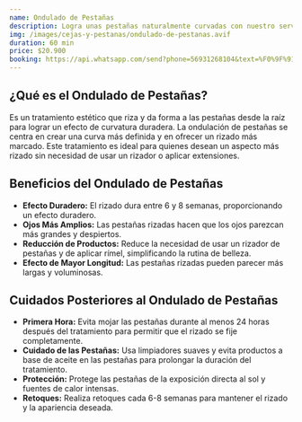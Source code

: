 ```yaml
---
name: Ondulado de Pestañas
description: Logra unas pestañas naturalmente curvadas con nuestro servicio de ondulado de pestañas. Un tratamiento profesional que realza tu mirada sin extensiones ni rímel.
img: /images/cejas-y-pestanas/ondulado-de-pestanas.avif
duration: 60 min
price: $20.900
booking: https://api.whatsapp.com/send?phone=56931268104&text=%F0%9F%91%8B%F0%9F%8F%BB%20%C2%A1Hola!%20Quisiera%20agendar%20una%20hora%20para%20el%20ondulado%20de%20pesta%C3%B1as.
---
```


## ¿Qué es el Ondulado de Pestañas?

Es un tratamiento estético que riza y da forma a las pestañas desde la raíz para lograr un efecto de curvatura duradera. La ondulación de pestañas se centra en crear una curva más definida y en ofrecer un rizado más marcado. Este tratamiento es ideal para quienes desean un aspecto más rizado sin necesidad de usar un rizador o aplicar extensiones.

## Beneficios del Ondulado de Pestañas

- **Efecto Duradero:** El rizado dura entre 6 y 8 semanas, proporcionando un efecto duradero.
- **Ojos Más Amplios:** Las pestañas rizadas hacen que los ojos parezcan más grandes y despiertos.
- **Reducción de Productos:** Reduce la necesidad de usar un rizador de pestañas y de aplicar rímel, simplificando la rutina de belleza.
- **Efecto de Mayor Longitud:** Las pestañas rizadas pueden parecer más largas y voluminosas.

## Cuidados Posteriores al Ondulado de Pestañas

- **Primera Hora:** Evita mojar las pestañas durante al menos 24 horas después del tratamiento para permitir que el rizado se fije completamente.
- **Cuidado de las Pestañas:** Usa limpiadores suaves y evita productos a base de aceite en las pestañas para prolongar la duración del tratamiento.
- **Protección:** Protege las pestañas de la exposición directa al sol y fuentes de calor intensas.
- **Retoques:** Realiza retoques cada 6-8 semanas para mantener el rizado y la apariencia deseada.
